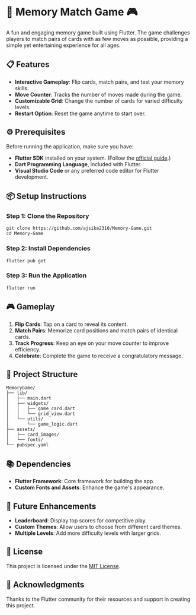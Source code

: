 <!DOCTYPE html>
<html lang="en">
<head>
  <meta charset="UTF-8">
  <meta name="viewport" content="width=device-width, initial-scale=1.0">
</head>
<body>

<h1>🧠 Memory Match Game 🎮</h1>
<p>A fun and engaging memory game built using Flutter. The game challenges players to match pairs of cards with as few moves as possible, providing a simple yet entertaining experience for all ages.</p>

<h2>📋 Features</h2>
<ul>
  <li><strong>Interactive Gameplay</strong>: Flip cards, match pairs, and test your memory skills.</li>
  <li><strong>Move Counter</strong>: Tracks the number of moves made during the game.</li>
  <li><strong>Customizable Grid</strong>: Change the number of cards for varied difficulty levels.</li>
  <li><strong>Restart Option</strong>: Reset the game anytime to start over.</li>
</ul>

<h2>⚙️ Prerequisites</h2>
<p>Before running the application, make sure you have:</p>
<ul>
  <li><strong>Flutter SDK</strong> installed on your system. (Follow the <a href="https://flutter.dev/docs/get-started/install" target="_blank">official guide</a>.)</li>
  <li><strong>Dart Programming Language</strong>, included with Flutter.</li>
  <li><strong>Visual Studio Code</strong> or any preferred code editor for Flutter development.</li>
</ul>

<h2>📦 Setup Instructions</h2>

<h3>Step 1: Clone the Repository</h3>
<pre><code>git clone https://github.com/ajsike2310/Memory-Game.git
cd Memory-Game
</code></pre>

<h3>Step 2: Install Dependencies</h3>
<pre><code>flutter pub get</code></pre>

<h3>Step 3: Run the Application</h3>
<pre><code>flutter run</code></pre>

<h2>🎮 Gameplay</h2>
<ol>
  <li><strong>Flip Cards</strong>: Tap on a card to reveal its content.</li>
  <li><strong>Match Pairs</strong>: Memorize card positions and match pairs of identical cards.</li>
  <li><strong>Track Progress</strong>: Keep an eye on your move counter to improve efficiency.</li>
  <li><strong>Celebrate</strong>: Complete the game to receive a congratulatory message.</li>
</ol>

<h2>📁 Project Structure</h2>
<pre><code>MemoryGame/
├── lib/
│   ├── main.dart
│   ├── widgets/
│   │   ├── game_card.dart
│   │   └── grid_view.dart
│   └── utils/
│       └── game_logic.dart
├── assets/
│   ├── card_images/
│   └── fonts/
└── pubspec.yaml
</code></pre>

<h2>📚 Dependencies</h2>
<ul>
  <li><strong>Flutter Framework</strong>: Core framework for building the app.</li>
  <li><strong>Custom Fonts and Assets</strong>: Enhance the game's appearance.</li>
</ul>

<h2>🚀 Future Enhancements</h2>
<ul>
  <li><strong>Leaderboard</strong>: Display top scores for competitive play.</li>
  <li><strong>Custom Themes</strong>: Allow users to choose from different card themes.</li>
  <li><strong>Multiple Levels</strong>: Add more difficulty levels with larger grids.</li>
</ul>

<h2>📜 License</h2>
<p>This project is licensed under the <a href="LICENSE">MIT License</a>.</p>

<h2>🙏 Acknowledgments</h2>
<p>Thanks to the Flutter community for their resources and support in creating this project.</p>

</body>
</html>

